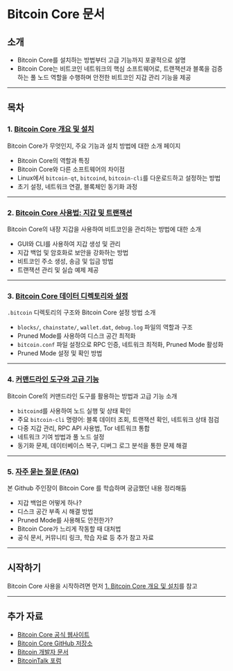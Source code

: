 # Bitcoin Core 문서

## 소개

- Bitcoin Core를 설치하는 방법부터 고급 기능까지 포괄적으로 설명
- Bitcoin Core는 비트코인 네트워크의 핵심 소프트웨어로, 트랜잭션과 블록을 검증하는 풀 노드 역할을 수행하며 안전한 비트코인 지갑 관리 기능을 제공

---

## 목차

### 1. [Bitcoin Core 개요 및 설치](01_bitcoin_core_overview_and_installation.md)
Bitcoin Core가 무엇인지, 주요 기능과 설치 방법에 대한 소개 페이지
- Bitcoin Core의 역할과 특징
- Bitcoin Core와 다른 소프트웨어의 차이점
- Linux에서 `bitcoin-qt`, `bitcoind`, `bitcoin-cli`를 다운로드하고 설정하는 방법
- 초기 설정, 네트워크 연결, 블록체인 동기화 과정

---

### 2. [Bitcoin Core 사용법: 지갑 및 트랜잭션](02_using_wallets_and_transactions.md)
Bitcoin Core의 내장 지갑을 사용하여 비트코인을 관리하는 방법에 대한 소개
- GUI와 CLI를 사용하여 지갑 생성 및 관리
- 지갑 백업 및 암호화로 보안을 강화하는 방법
- 비트코인 주소 생성, 송금 및 입금 방법
- 트랜잭션 관리 및 실습 예제 제공

---

### 3. [Bitcoin Core 데이터 디렉토리와 설정](03_data_directory_and_configuration.md)
`.bitcoin` 디렉토리의 구조와 Bitcoin Core 설정 방법 소개
- `blocks/`, `chainstate/`, `wallet.dat`, `debug.log` 파일의 역할과 구조
- Pruned Mode를 사용하여 디스크 공간 최적화
- `bitcoin.conf` 파일 설정으로 RPC 인증, 네트워크 최적화, Pruned Mode 활성화
- Pruned Mode 설정 및 확인 방법

---

### 4. [커맨드라인 도구와 고급 기능](04_command_line_and_advanced_features.md)
Bitcoin Core의 커맨드라인 도구를 활용하는 방법과 고급 기능 소개
- `bitcoind`를 사용하여 노드 실행 및 상태 확인
- 주요 `bitcoin-cli` 명령어: 블록 데이터 조회, 트랜잭션 확인, 네트워크 상태 점검
- 다중 지갑 관리, RPC API 사용법, Tor 네트워크 통합
- 네트워크 기여 방법과 풀 노드 설정
- 동기화 문제, 데이터베이스 복구, 디버그 로그 분석을 통한 문제 해결

---

### 5. [자주 묻는 질문 (FAQ)](05_bitcoin_core_faq.md)
본 Github 주인장이 Bitcoin Core 를 학습하며 궁금했던 내용 정리해둠
- 지갑 백업은 어떻게 하나?
- 디스크 공간 부족 시 해결 방법
- Pruned Mode를 사용해도 안전한가?
- Bitcoin Core가 느리게 작동할 때 대처법
- 공식 문서, 커뮤니티 링크, 학습 자료 등 추가 참고 자료

---

## 시작하기
Bitcoin Core 사용을 시작하려면 먼저 [1. Bitcoin Core 개요 및 설치](01_bitcoin_core_overview_and_installation.md)를 참고

---

## 추가 자료
- [Bitcoin Core 공식 웹사이트](https://bitcoincore.org)
- [Bitcoin Core GitHub 저장소](https://github.com/bitcoin/bitcoin)
- [Bitcoin 개발자 문서](https://developer.bitcoin.org)
- [BitcoinTalk 포럼](https://bitcointalk.org)

